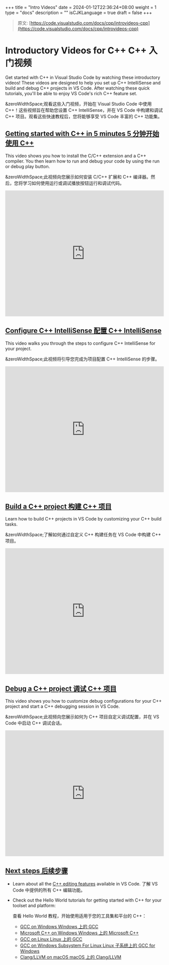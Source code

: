 +++
title = "Intro Videos"
date = 2024-01-12T22:36:24+08:00
weight = 1
type = "docs"
description = ""
isCJKLanguage = true
draft = false
+++

> 原文: [https://code.visualstudio.com/docs/cpp/introvideos-cpp](https://code.visualstudio.com/docs/cpp/introvideos-cpp)

# Introductory Videos for C++ C++ 入门视频



Get started with C++ in Visual Studio Code by watching these introductory videos! These videos are designed to help you set up C++ IntelliSense and build and debug C++ projects in VS Code. After watching these quick tutorials, you'll be able to enjoy VS Code's rich C++ feature set.

&zeroWidthSpace;观看这些入门视频，开始在 Visual Studio Code 中使用 C++！这些视频旨在帮助您设置 C++ IntelliSense，并在 VS Code 中构建和调试 C++ 项目。观看这些快速教程后，您将能够享受 VS Code 丰富的 C++ 功能集。

## [Getting started with C++ in 5 minutes 5 分钟开始使用 C++](https://code.visualstudio.com/docs/cpp/introvideos-cpp#_getting-started-with-c-in-5-minutes)

This video shows you how to install the C/C++ extension and a C++ compiler. You then learn how to run and debug your code by using the run or debug play button.

&zeroWidthSpace;此视频向您展示如何安装 C/C++ 扩展和 C++ 编译器。然后，您将学习如何使用运行或调试播放按钮运行和调试代码。

<iframe width="560" height="315" src="https://www.youtube.com/embed/qeEcV6u1kV4?si=ZrLnwMO00gmlst8g" title="Getting Started with C++ in 5 minutes" frameborder="0" allow="accelerometer; autoplay; clipboard-write; encrypted-media; gyroscope; picture-in-picture; web-share" allowfullscreen="" style="box-sizing: border-box; font-family: &quot;Segoe UI&quot;, &quot;Helvetica Neue&quot;, Helvetica, Arial, sans-serif; width: 616.662px; max-width: 100%; height: 400px; color: rgb(36, 36, 36); font-size: 16px; font-style: normal; font-variant-ligatures: normal; font-variant-caps: normal; font-weight: 400; letter-spacing: normal; orphans: 2; text-align: start; text-indent: 0px; text-transform: none; widows: 2; word-spacing: 0px; -webkit-text-stroke-width: 0px; white-space: normal; background-color: rgb(255, 255, 255); text-decoration-thickness: initial; text-decoration-style: initial; text-decoration-color: initial;"></iframe>



## [Configure C++ IntelliSense 配置 C++ IntelliSense](https://code.visualstudio.com/docs/cpp/introvideos-cpp#_configure-c-intellisense)

This video walks you through the steps to configure C++ IntelliSense for your project.

&zeroWidthSpace;此视频将引导您完成为项目配置 C++ IntelliSense 的步骤。

<iframe src="https://channel9.msdn.com/Blogs/One-Dev-Minute/Configure-C-IntelliSense-in-Visual-Studio-Code/player" width="960" height="540" allowfullscreen="" frameborder="0" title="Configure C++ IntelliSense in Visual Studio Code - Microsoft Channel 9 Video" style="box-sizing: border-box; font-family: &quot;Segoe UI&quot;, &quot;Helvetica Neue&quot;, Helvetica, Arial, sans-serif; width: 616.662px; max-width: 100%; height: 400px; color: rgb(36, 36, 36); font-size: 16px; font-style: normal; font-variant-ligatures: normal; font-variant-caps: normal; font-weight: 400; letter-spacing: normal; orphans: 2; text-align: start; text-indent: 0px; text-transform: none; widows: 2; word-spacing: 0px; -webkit-text-stroke-width: 0px; white-space: normal; background-color: rgb(255, 255, 255); text-decoration-thickness: initial; text-decoration-style: initial; text-decoration-color: initial;"></iframe>



## [Build a C++ project 构建 C++ 项目](https://code.visualstudio.com/docs/cpp/introvideos-cpp#_build-a-c-project)

Learn how to build C++ projects in VS Code by customizing your C++ build tasks.

&zeroWidthSpace;了解如何通过自定义 C++ 构建任务在 VS Code 中构建 C++ 项目。

<iframe src="https://channel9.msdn.com/Blogs/One-Dev-Minute/Build-a-C-project-in-VS-Code/player" width="960" height="540" allowfullscreen="" frameborder="0" title="Build a C++ project in VS Code - Microsoft Channel 9 Video" style="box-sizing: border-box; font-family: &quot;Segoe UI&quot;, &quot;Helvetica Neue&quot;, Helvetica, Arial, sans-serif; width: 616.662px; max-width: 100%; height: 400px; color: rgb(36, 36, 36); font-size: 16px; font-style: normal; font-variant-ligatures: normal; font-variant-caps: normal; font-weight: 400; letter-spacing: normal; orphans: 2; text-align: start; text-indent: 0px; text-transform: none; widows: 2; word-spacing: 0px; -webkit-text-stroke-width: 0px; white-space: normal; background-color: rgb(255, 255, 255); text-decoration-thickness: initial; text-decoration-style: initial; text-decoration-color: initial;"></iframe>



## [Debug a C++ project 调试 C++ 项目](https://code.visualstudio.com/docs/cpp/introvideos-cpp#_debug-a-c-project)

This video shows you how to customize debug configurations for your C++ project and start a C++ debugging session in VS Code.

&zeroWidthSpace;此视频向您展示如何为 C++ 项目自定义调试配置，并在 VS Code 中启动 C++ 调试会话。

<iframe src="https://channel9.msdn.com/Shows/Docs-Dev-Tools/Debug-a-C-project-in-VS-Code/player" width="960" height="540" allowfullscreen="" frameborder="0" title="Debug a C++ project in VS Code - Microsoft Channel 9 Video" style="box-sizing: border-box; font-family: &quot;Segoe UI&quot;, &quot;Helvetica Neue&quot;, Helvetica, Arial, sans-serif; width: 616.662px; max-width: 100%; height: 400px; color: rgb(36, 36, 36); font-size: 16px; font-style: normal; font-variant-ligatures: normal; font-variant-caps: normal; font-weight: 400; letter-spacing: normal; orphans: 2; text-align: start; text-indent: 0px; text-transform: none; widows: 2; word-spacing: 0px; -webkit-text-stroke-width: 0px; white-space: normal; background-color: rgb(255, 255, 255); text-decoration-thickness: initial; text-decoration-style: initial; text-decoration-color: initial;"></iframe>



## [Next steps 后续步骤](https://code.visualstudio.com/docs/cpp/introvideos-cpp#_next-steps)

- Learn about all the [C++ editing features](https://code.visualstudio.com/docs/cpp/cpp-ide) available in VS Code.
  了解 VS Code 中提供的所有 C++ 编辑功能。

- Check out the Hello World tutorials for getting started with C++ for your toolset and platform:

  
  查看 Hello World 教程，开始使用适用于您的工具集和平台的 C++：

  - [GCC on Windows
    Windows 上的 GCC](https://code.visualstudio.com/docs/cpp/config-mingw)
  - [Microsoft C++ on Windows
    Windows 上的 Microsoft C++](https://code.visualstudio.com/docs/cpp/config-msvc)
  - [GCC on Linux
    Linux 上的 GCC](https://code.visualstudio.com/docs/cpp/config-linux)
  - [GCC on Windows Subsystem For Linux
    Linux 子系统上的 GCC for Windows](https://code.visualstudio.com/docs/cpp/config-wsl)
  - [Clang/LLVM on macOS
    macOS 上的 Clang/LLVM](https://code.visualstudio.com/docs/cpp/config-clang-mac)
